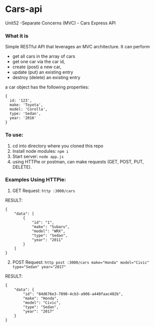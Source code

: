 # Cars-api
Unit52 -Separate Concerns (MVC) - Cars Express API


### What it is

Simple RESTful API that leverages an MVC architecture. It can perform 
- get all cars in the array of cars
- get one car via the car id, 
- create (post) a new car,
- update (put) an existing entry
- destroy (delete) an existing entry

a car object has the following properties:
```
{
  id: '123',
  make: 'Toyota',
  model: 'Corolla',
  type: 'Sedan',
  year: '2016'
}
```
  

### To use:
1) cd into directory where you cloned this repo
2) Install node modules: `npm i`
3) Start server: `node app.js`
4) using HTTPie or postman, can make requests (GET, POST, PUT, DELETE).


### Examples Using HTTPie:
1) GET Request: `http :3000/cars`

RESULT: 
```
{
    "data": [
        {
            "id": "1",
            "make": "Subaru",
            "model": "WRX",
            "type": "Sedan",
            "year": "2011"
        }
    ]
}
```
2) POST Request: `http post :3000/cars make="Honda" model="Civic" type="Sedan" year="2017"`

RESULT: 
```
{
    "data": {
        "id": "84d676e3-7090-4cb3-a906-a440faac402b",
        "make": "Honda",
        "model": "Civic",
        "type": "Sedan",
        "year": "2017"
    }
}
```
